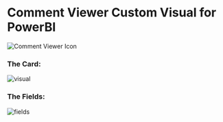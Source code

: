 # Comment Viewer Custom Visual for PowerBI

![Comment Viewer Icon](https://github.com/user-attachments/assets/fde3640f-1fe3-44d2-b20e-9c0648e5c3b9)

### The Card:
![visual](https://github.com/user-attachments/assets/17bbbc5a-fc53-4ffc-af58-614f040985c7)

### The Fields:
![fields](https://github.com/user-attachments/assets/ae7c51c3-2d89-4325-82b2-76c7bb577ee8)
